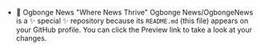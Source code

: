 - 👋 Ogbonge News
"Where News Thrive"
Ogbonge News/OgbongeNews is a ✨ special ✨ repository because its `README.md` (this file) appears on your GitHub profile.
You can click the Preview link to take a look at your changes.
